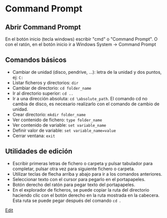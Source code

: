 # Command Prompt

## Abrir Command Prompt

En el botón inicio (tecla windows) escribir "cmd" o "Command Prompt". O con el ratón, en el botón inicio ir a Windows System -> Command Prompt

## Comandos básicos
- Cambiar de unidad (disco, pendrive, ...): letra de la unidad y dos puntos, ej: `C:`  
- Listar ficheros y directorios: `dir`  
- Cambiar de directorio: `cd folder_name`  
- Ir al directorio superior: `cd ..`  
- Ir a una dirección absoluta: `cd \absolute_path`. El comando cd no cambia de disco, es necesario realizarlo con el comando de cambio de unidad.   
- Crear directorio: `mkdir folder_name`  
- Ver contenido de fichero: `type folder_name`  
- Ver contenido de variable: `set variable_name`  
- Definir valor de variable: `set variable_name=value`  
- Cerrar ventana: `exit`  

## Utilidades de edición
- Escribir primeras letras de fichero o carpeta y pulsar tabulador para completar, pulsar otra vez para siguiente fichero o carpeta.  
- Utilizar teclas de flecha arriba y abajo para ir a los comandos anteriores.  
- Seleccionar texto con el cursor para pegarlo en el portapapeles.  
- Botón derecho del ratón para pegar texto del portapapeles.  
- En el explorador de ficheros, se puede copiar la ruta del directorio haciendo clic con el botón derecho en la ruta mostrada en la cabecera. Esta ruta se puede pegar después del comando `cd `.  



[Edit](https://github.com/nicolasserrano/CS/edit/master/Cmd.md)
<style>
div.container ul, div.container ol {
    padding-left: 1.4em;
}
</style>
